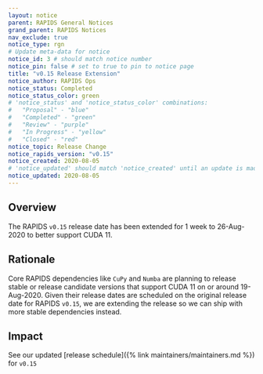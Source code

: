 ```yaml
---
layout: notice
parent: RAPIDS General Notices
grand_parent: RAPIDS Notices
nav_exclude: true
notice_type: rgn
# Update meta-data for notice
notice_id: 3 # should match notice number
notice_pin: false # set to true to pin to notice page
title: "v0.15 Release Extension"
notice_author: RAPIDS Ops
notice_status: Completed
notice_status_color: green
# 'notice_status' and 'notice_status_color' combinations:
#   "Proposal" - "blue"
#   "Completed" - "green"
#   "Review" - "purple"
#   "In Progress" - "yellow"
#   "Closed" - "red"
notice_topic: Release Change
notice_rapids_version: "v0.15"
notice_created: 2020-08-05
# 'notice_updated' should match 'notice_created' until an update is made
notice_updated: 2020-08-05
---
```


## Overview

The RAPIDS `v0.15` release date has been extended for 1 week to 26-Aug-2020 to better support CUDA 11.

## Rationale

Core RAPIDS dependencies like `CuPy` and `Numba` are planning to release stable or release candidate versions that support CUDA 11 on or around 19-Aug-2020. Given their release dates are scheduled on the original release date for RAPIDS `v0.15`, we are extending the release so we can ship with more stable dependencies instead.

## Impact

See our updated [release schedule]({% link maintainers/maintainers.md %}) for `v0.15`
